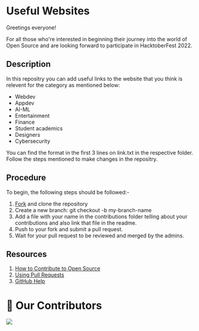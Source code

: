 # Useful Websites


Greetings everyone!

For all those who're interested in beginning their journey into the world of Open Source and are looking forward to participate in HacktoberFest 2022.

## Description
In this repositry you can add useful links to the website that you think
is relevent for the category as mentioned below:
 - Webdev
 - Appdev
 - AI-ML
 - Entertainment
 - Finance
 - Student academics
 - Designers
 - Cybersecurity

You can find the format in the first 3 lines on link.txt in the respective folder. 
Follow the steps mentioned to make changes in the repositry.



## Procedure
To begin, the following steps should be followed:-

1. [Fork](https://github.com/dsc-gtbit/ML-AI) and clone the repository
2. Create a new branch: git checkout -b my-branch-name
3. Add a file with your name in the contributions folder telling about your contributions and also link that file in the readme.
5. Push to your fork and submit a pull request.
6. Wait for your pull request to be reviewed and merged by the admins.


## Resources

1. [How to Contribute to Open Source](https://opensource.guide/how-to-contribute/)
2. [Using Pull Requests](https://help.github.com/articles/about-pull-requests/)
3. [GitHub Help](https://help.github.com/)


# :handshake: Our Contributors
<a href="hhttps://github.com/RoundTableDTU/Useful-Websites">
  <img src="https://contrib.rocks/image?repo=RoundTableDTU/Useful-Websites" />
</a>
